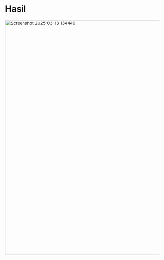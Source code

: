 # Hasil
<img width="769" alt="Screenshot 2025-03-13 134449" src="https://github.com/user-attachments/assets/8483534a-1757-4250-ab93-a720a61d8415" />

